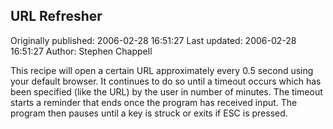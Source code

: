 ## URL Refresher 
Originally published: 2006-02-28 16:51:27 
Last updated: 2006-02-28 16:51:27 
Author: Stephen Chappell 
 
This recipe will open a certain URL approximately every 0.5 second using your default browser. It continues to do so until a timeout occurs which has been specified (like the URL) by the user in number of minutes. The timeout starts a reminder that ends once the program has received input. The program then pauses until a key is struck or exits if ESC is pressed.